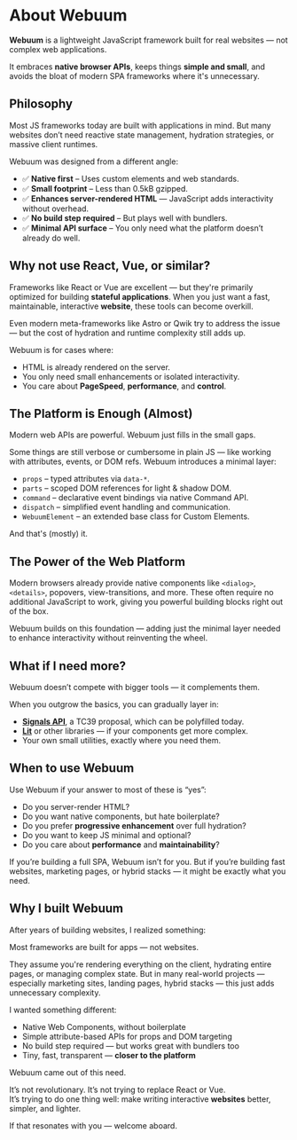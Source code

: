# About Webuum

**Webuum** is a lightweight JavaScript framework built for real websites — not complex web applications.

It embraces **native browser APIs**, keeps things **simple and small**, and avoids the bloat of modern SPA frameworks where it's unnecessary.


## Philosophy

Most JS frameworks today are built with applications in mind. But many websites don’t need reactive state management, hydration strategies, or massive client runtimes.

Webuum was designed from a different angle:

- ✅ **Native first** – Uses custom elements and web standards.
- ✅ **Small footprint** – Less than 0.5kB gzipped.
- ✅ **Enhances server-rendered HTML** — JavaScript adds interactivity without overhead.
- ✅ **No build step required** – But plays well with bundlers.
- ✅ **Minimal API surface** – You only need what the platform doesn’t already do well.
 
## Why not use React, Vue, or similar?

Frameworks like React or Vue are excellent — but they're primarily optimized for building **stateful applications**. When you just want a fast, maintainable, interactive **website**, these tools can become overkill.

Even modern meta-frameworks like Astro or Qwik try to address the issue — but the cost of hydration and runtime complexity still adds up.

Webuum is for cases where:

- HTML is already rendered on the server.
- You only need small enhancements or isolated interactivity.
- You care about **PageSpeed**, **performance**, and **control**.

## The Platform is Enough (Almost)

Modern web APIs are powerful. Webuum just fills in the small gaps.

Some things are still verbose or cumbersome in plain JS — like working with attributes, events, or DOM refs. Webuum introduces a minimal layer:

- `props` – typed attributes via `data-*`.
- `parts` – scoped DOM references for light & shadow DOM.
- `command` – declarative event bindings via native Command API.
- `dispatch` – simplified event handling and communication.
- `WebuumElement` – an extended base class for Custom Elements.

And that's (mostly) it.

## The Power of the Web Platform

Modern browsers already provide native components like `<dialog>`, `<details>`, popovers, view-transitions, and more. These often require no additional JavaScript to work, giving you powerful building blocks right out of the box.

Webuum builds on this foundation — adding just the minimal layer needed to enhance interactivity without reinventing the wheel.

## What if I need more?

Webuum doesn’t compete with bigger tools — it complements them.

When you outgrow the basics, you can gradually layer in:

- [**Signals API**](https://github.com/tc39/proposal-signals), a TC39 proposal, which can be polyfilled today.
- [**Lit**](https://lit.dev/) or other libraries — if your components get more complex.
- Your own small utilities, exactly where you need them.

## When to use Webuum

Use Webuum if your answer to most of these is “yes”:

- Do you server-render HTML?
- Do you want native components, but hate boilerplate?
- Do you prefer **progressive enhancement** over full hydration?
- Do you want to keep JS minimal and optional?
- Do you care about **performance** and **maintainability**?

If you’re building a full SPA, Webuum isn’t for you. But if you’re building fast websites, marketing pages, or hybrid stacks — it might be exactly what you need.


## Why I built Webuum

After years of building websites, I realized something:

Most frameworks are built for apps — not websites.

They assume you're rendering everything on the client, hydrating entire pages, or managing complex state. But in many real-world projects — especially marketing sites, landing pages, hybrid stacks — this just adds unnecessary complexity.

I wanted something different:

- Native Web Components, without boilerplate
- Simple attribute-based APIs for props and DOM targeting
- No build step required — but works great with bundlers too
- Tiny, fast, transparent — **closer to the platform**

Webuum came out of this need.

It’s not revolutionary. It’s not trying to replace React or Vue.  
It’s trying to do one thing well: make writing interactive **websites** better, simpler, and lighter.

If that resonates with you — welcome aboard.